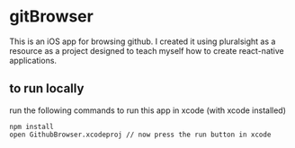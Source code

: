 # gitBrowser

This is an iOS app for browsing github. 
I created it using pluralsight as a resource as a project designed 
to teach myself how to create react-native applications. 

## to run locally
run the following commands to run this app in xcode (with xcode installed)


```
npm install
open GithubBrowser.xcodeproj // now press the run button in xcode
```
